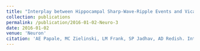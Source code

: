 ```yaml
---
title: "Interplay between Hippocampal Sharp-Wave-Ripple Events and Vicarious Trial and Error Behaviors in Decision Making."
collection: publications
permalink: /publication/2016-01-02-Neuro-3
date: 2016-01-02
venue: 'Neuron'
citation: 'AE Papale, MC Zielinski, LM Frank, SP Jadhav, AD Redish. Interplay between hippocampal sharp wave ripple events and vicarious trial and error behaviors in decision making. Neuron. 2016;92(5):975-982.'
---
```


